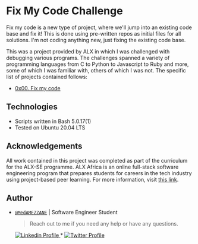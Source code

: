 # Fix My Code Challenge

Fix my code is a new type of project, where we'll jump into an existing code base and fix it! This is done using pre-written repos as initial files for all solutions. I'm not coding anything new, just fixing the existing code base.

This was a project provided by ALX in which I was challenged with debugging various programs. The challenges spanned a variety of programming languages from C to Python to Javascript to Ruby and more, some of which I was familiar with, others of which I was not. The specific list of projects contained follows:

* [0x00. Fix my code](./0x00-challenge)

## Technologies
* Scripts written in Bash 5.0.17(1)
* Tested on Ubuntu 20.04 LTS

## Acknowledgements

All work contained in this project was completed as part of the curriculum for the ALX-SE programme. ALX Africa is an online full-stack software engineering program that prepares students for careers in the tech industry using project-based peer learning. For more information, visit [this link](https://www.alxafrica.com).


## Author

- [`@MedAMEZZANE`]() | Software Engineer Student

    > Reach out to me if you need any help or have any questions.

    <a href="https://www.linkedin.com/in/mohamed-amezzane/">
        <img alt="Linkedin Profile" src="https://img.shields.io/badge/-Linkedin-0072b1?style=flat&logo=Linkedin&logoColor=white&link=https://www.linkedin.com/in/mohamed-amezzane/" />
    </a>
    <span> * </span>
    <a href="https://twitter.com/MedAMEZZANE">
        <img alt="Twitter Profile" src="https://img.shields.io/badge/-Twitter-0072b1?style=flat&logo=Twitter&logoColor=white&link=https://www.linkedin.com/in/mohamed-amezzane/&color=1DA1F2" />
    </a>